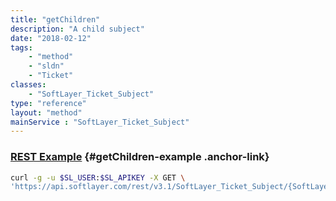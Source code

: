 ```yaml
---
title: "getChildren"
description: "A child subject"
date: "2018-02-12"
tags:
    - "method"
    - "sldn"
    - "Ticket"
classes:
    - "SoftLayer_Ticket_Subject"
type: "reference"
layout: "method"
mainService : "SoftLayer_Ticket_Subject"
---
```


### [REST Example](#getChildren-example) <a href="/article/rest/"><i class="fas fa-question"></i></a> {#getChildren-example .anchor-link} 
```bash
curl -g -u $SL_USER:$SL_APIKEY -X GET \
'https://api.softlayer.com/rest/v3.1/SoftLayer_Ticket_Subject/{SoftLayer_Ticket_SubjectID}/getChildren'
```
